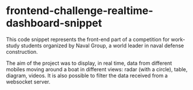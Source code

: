 # frontend-challenge-realtime-dashboard-snippet

This code snippet represents the front-end part of a competition for work-study students organized by Naval Group, a world leader in naval defense construction. 

The aim of the project was to display, in real time, data from different mobiles moving around a boat in different views: radar (with a circle), table, diagram, videos. It is also possible to filter the data received from a websocket server. 

